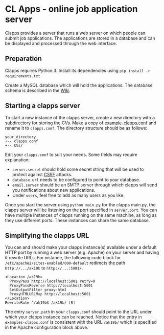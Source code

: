 
# CL Apps - online job application server

Clapps provides a server that runs a web server on which people can submit job applications. The applications are stored in a database and can be displayed and processed through the web interface.

## Preparation

Clapps requires Python 3. Install its dependencies using `pip install -r requirements.txt`.

Create a MySQL database which will hold the applications. The database schema is described in the [Wiki](https://github.com/coli-saar/clapps/wiki/Database-Scheme).


## Starting a clapps server

To start a new instance of the clapps server, create a new directory with a subdirectory for storing the CVs. Make a copy of [example-clapps.conf](example-clapps.conf) and rename it to `clapps.conf`. The directory structure should be as follows:

```
your_directory
+-- clapps.conf
+-- CVs/
```

Edit your `clapps.conf` to suit your needs. Some fields may require explanation:

* `server.secret` should hold some secret string that will be used to protect against [CSRF](https://en.wikipedia.org/wiki/Cross-site_request_forgery) attacks.
* `database.url` needs to be configured to point to your database.
* `email.server` should be an SMTP server through which clapps will send you notifications about new applications.
* Under `users`, feel free to add as many users as you like.

Once you start the server using `python main.py` for the clapps main.py, the clapps server will be listening on the port specified in `server.port`. You can have multiple instances of clapps running on the same machine, as long as they use different ports. These instances can share the same database.


## Simplifying the clapps URL

You can and should make your clapps instance(s) available under a default HTTP port by running a web server (e.g. Apache) on your server and having it rewrite URLs. For instance, the following code block for `/etc/apache2/sites-enabled/000-default` redirects the path `http://.../ak19b` to `http://...:5001/`.

```
<Location /ak19b>
  ProxyPass http://localhost:5001 retry=0
  ProxyPassReverse http://localhost:5001
  SetOutputFilter proxy-html
  ProxyHTMLURLMap http://localhost:5001
</Location>
RewriteRule ^/ak19b$ /ak19b/ [R]
```

The entry `server.path` in your `clapps.conf` should point to the URL under which your clapps instance can be reached. Notice that the entry in `examples-clapps.conf` is consistent with the URL `/ak19b/` which is specified in the Apache configuration block above.

